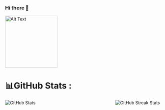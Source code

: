 ### Hi there 👋

<p align="left">
  <img src="https://github.com/IssamLL/IssamLL/blob/main/boxing-cat.gif" alt="Alt Text" width="170">
</p>


# 📊GitHub Stats :
<div style="display: flex; justify-content: space-between;">
    <img src="https://github-readme-stats.vercel.app/api?username=IssamLL&theme=radical&hide_border=true&include_all_commits=false&count_private=false" alt="GitHub Stats">
    <img src="https://github-readme-streak-stats.herokuapp.com/?user=IssamLL&theme=radical&hide_border=true" alt="GitHub Streak Stats">
</div>


